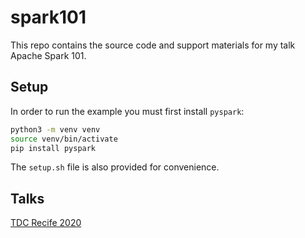 # spark101

This repo contains the source code and support materials for my talk Apache Spark 101.

## Setup

In order to run the example you must first install `pyspark`:

```sh
python3 -m venv venv
source venv/bin/activate
pip install pyspark
```

The `setup.sh` file is also provided for convenience.

## Talks

[TDC Recife 2020](talks/tdc-recife.ipynb)